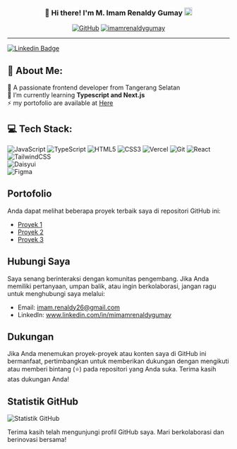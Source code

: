 <h3 align="center">
👋 Hi there! I'm M. Imam Renaldy Gumay  <img src="https://hatscripts.github.io/circle-flags/flags/id.svg" width="18" />  
</h3>

<p align="center"> <a href="https://github.com/imamrenaldygumay"><img alt="GitHub" src="https://img.shields.io/badge/dynamic/json?logo=github&label=Followers&labelColor=282c34&color=181717&query=%24.data.totalSubs&url=https%3A%2F%2Fapi.spencerwoo.com%2Fsubstats%2F%3Fsource%3Dgithub%26queryKey%3Dimamrenaldygumay&longCache=true"/></a> <a href="https://github.com/imamrenaldygumay"><img src="https://komarev.com/ghpvc/?username=imamrenaldygumay&label=Visitors" alt="imamrenaldygumay" /></a> </p>

---

[![Linkedin Badge](https://img.shields.io/badge/-ImamRenaldyGumay-blue?style=flat&logo=Linkedin&logoColor=white&link=www.linkedin.com/in/mimamrenaldygumay/)](www.linkedin.com/in/mimamrenaldygumay/)

<h2> 💫 About Me: </h2>

🔭 A passionate frontend developer from Tangerang Selatan<br>🌱 I’m currently learning **Typescript and Next.js** <br>⚡ my portofolio are available at [Here](https://github.com/ImamRenaldyGumay?tab=repositories)

<h2>  💻 Tech Stack: </h2>

![JavaScript](https://img.shields.io/badge/javascript-%23323330.svg?style=flat&logo=javascript&logoColor=%23F7DF1E) 
![TypeScript](https://img.shields.io/badge/typescript-%23007ACC.svg?style=flat&logo=typescript&logoColor=white) 
![HTML5](https://img.shields.io/badge/html5-%23E34F26.svg?style=flat&logo=html5&logoColor=white) 
![CSS3](https://img.shields.io/badge/css3-%231572B6.svg?style=flat&logo=css3&logoColor=white) 
![Vercel](https://img.shields.io/badge/vercel-%23000000.svg?style=flat&logo=vercel&logoColor=white) 
![Git](https://img.shields.io/badge/Git-orange?style=flat&logo=git&logoColor=white) 
![React](https://img.shields.io/badge/react-%2320232a.svg?style=flat&logo=react&logoColor=%2361DAFB) 
![TailwindCSS](https://img.shields.io/badge/tailwindcss-%2338B2AC.svg?style=flat&logo=tailwind-css&logoColor=white) 	
![Daisyui](https://img.shields.io/badge/Daisyui-purple?style=flat&logo=daisyui&logoColor=white) 	
![Figma](https://img.shields.io/badge/figma-%23F24E1E.svg?style=flat&logo=figma&logoColor=white)

## Portofolio

Anda dapat melihat beberapa proyek terbaik saya di repositori GitHub ini:

- [Proyek 1](link-repo-1)
- [Proyek 2](link-repo-2)
- [Proyek 3](link-repo-3)

## Hubungi Saya

Saya senang berinteraksi dengan komunitas pengembang. Jika Anda memiliki pertanyaan, umpan balik, atau ingin berkolaborasi, jangan ragu untuk menghubungi saya melalui:

- Email: imam.renaldy26@gmail.com
- LinkedIn: www.linkedin.com/in/mimamrenaldygumay

## Dukungan

Jika Anda menemukan proyek-proyek atau konten saya di GitHub ini bermanfaat, pertimbangkan untuk memberikan dukungan dengan mengikuti atau memberi bintang (⭐) pada repositori yang Anda suka. Terima kasih atas dukungan Anda!

## Statistik GitHub

![Statistik GitHub](https://github-readme-stats.vercel.app/api?username=imamrenaldygumay&show_icons=true)

Terima kasih telah mengunjungi profil GitHub saya. Mari berkolaborasi dan berinovasi bersama!

